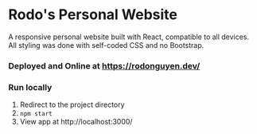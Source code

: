 # Rodo's Personal Website

A responsive personal website built with React, compatible to all devices. All styling was done with self-coded CSS and no Bootstrap.

### Deployed and Online at https://rodonguyen.dev/

### Run locally

1. Redirect to the project directory
2. `npm start`
3. View app at http://localhost:3000/
